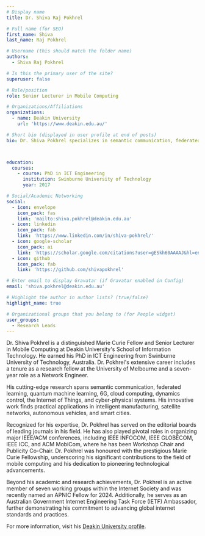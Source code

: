 ```yaml
---
# Display name
title: Dr. Shiva Raj Pokhrel

# Full name (for SEO)
first_name: Shiva
last_name: Raj Pokhrel

# Username (this should match the folder name)
authors:
  - Shiva Raj Pokhrel

# Is this the primary user of the site?
superuser: false

# Role/position
role: Senior Lecturer in Mobile Computing

# Organizations/Affiliations
organizations:
  - name: Deakin University
    url: 'https://www.deakin.edu.au/'

# Short bio (displayed in user profile at end of posts)
bio: Dr. Shiva Pokhrel specializes in semantic communication, federated learning, quantum machine learning, and 6G technologies.



education:
  courses:
    - course: PhD in ICT Engineering
      institution: Swinburne University of Technology
      year: 2017

# Social/Academic Networking
social:
  - icon: envelope
    icon_pack: fas
    link: 'mailto:shiva.pokhrel@deakin.edu.au'
  - icon: linkedin
    icon_pack: fab
    link: 'https://www.linkedin.com/in/shiva-pokhrel/'
  - icon: google-scholar
    icon_pack: ai
    link: 'https://scholar.google.com/citations?user=gESkh60AAAAJ&hl=en'
  - icon: github
    icon_pack: fab
    link: 'https://github.com/shivapokhrel'

# Enter email to display Gravatar (if Gravatar enabled in Config)
email: 'shiva.pokhrel@deakin.edu.au'

# Highlight the author in author lists? (true/false)
highlight_name: true

# Organizational groups that you belong to (for People widget)
user_groups:
  - Research Leads
---
```


Dr. Shiva Pokhrel is a distinguished Marie Curie Fellow and Senior Lecturer in Mobile Computing at Deakin University's School of Information Technology. He earned his PhD in ICT Engineering from Swinburne University of Technology, Australia. Dr. Pokhrel's extensive career includes a tenure as a research fellow at the University of Melbourne and a seven-year role as a Network Engineer.

His cutting-edge research spans semantic communication, federated learning, quantum machine learning, 6G, cloud computing, dynamics control, the Internet of Things, and cyber-physical systems. His innovative work finds practical applications in intelligent manufacturing, satellite networks, autonomous vehicles, and smart cities.

Recognized for his expertise, Dr. Pokhrel has served on the editorial boards of leading journals in his field. He has also played pivotal roles in organizing major IEEE/ACM conferences, including IEEE INFOCOM, IEEE GLOBECOM, IEEE ICC, and ACM MobiCom, where he has been Workshop Chair and Publicity Co-Chair. Dr. Pokhrel was honoured with the prestigious Marie Curie Fellowship, underscoring his significant contributions to the field of mobile computing and his dedication to pioneering technological advancements.

Beyond his academic and research achievements, Dr. Pokhrel is an active member of seven working groups within the Internet Society and was recently named an APNIC Fellow for 2024. Additionally, he serves as an Australian Government Internet Engineering Task Force (IETF) Ambassador, further demonstrating his commitment to advancing global internet standards and practices.

For more information, visit his [Deakin University profile](https://experts.deakin.edu.au/46301-shiva-pokhrel).
